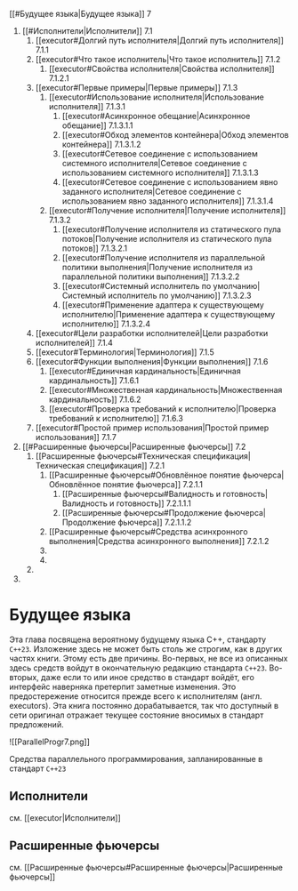 
[[#Будущее языка|Будущее языка]] 7
1. [[#Исполнители|Исполнители]] 7.1
	1. [[executor#Долгий путь исполнителя|Долгий путь исполнителя]] 7.1.1
	2. [[executor#Что такое исполнитель|Что такое исполнитель]] 7.1.2
		1. [[executor#Свойства исполнителя|Свойства исполнителя]] 7.1.2.1
	3. [[executor#Первые примеры|Первые примеры]] 7.1.3
		1. [[executor#Использование исполнителя|Использование исполнителя]] 7.1.3.1
			1. [[executor#Асинхронное обещание|Асинхронное обещание]] 7.1.3.1.1
			2. [[executor#Обход элементов контейнера|Обход элементов контейнера]] 7.1.3.1.2
			3. [[executor#Сетевое соединение с использованием системного исполнителя|Сетевое соединение с использованием системного исполнителя]] 7.1.3.1.3
			4. [[executor#Сетевое соединение с использованием явно заданного исполнителя|Сетевое соединение с использованием явно заданного исполнителя]] 7.1.3.1.4
		2. [[executor#Получение исполнителя|Получение исполнителя]] 7.1.3.2
			1. [[executor#Получение исполнителя из статического пула потоков|Получение исполнителя из статического пула потоков]] 7.1.3.2.1
			2. [[executor#Получение исполнителя из параллельной политики выполнения|Получение исполнителя из параллельной политики выполнения]] 7.1.3.2.2
			3. [[executor#Системный исполнитель по умолчанию|Системный исполнитель по умолчанию]] 7.1.3.2.3
			4. [[executor#Применение адаптера к существующему исполнителю|Применение адаптера к существующему исполнителю]] 7.1.3.2.4
	4. [[executor#Цели разработки исполнителей|Цели разработки исполнителей]] 7.1.4
	5. [[executor#Терминология|Терминология]] 7.1.5
	6. [[executor#Функции выполнения|Функции выполнения]] 7.1.6
		1. [[executor#Единичная кардинальность|Единичная кардинальность]] 7.1.6.1
		2. [[executor#Множественная кардинальность|Множественная кардинальность]] 7.1.6.2
		3. [[executor#Проверка требований к исполнителю|Проверка требований к исполнителю]] 7.1.6.3
	7. [[executor#Простой пример использования|Простой пример использования]] 7.1.7
2. [[#Расширенные фьючерсы|Расширенные фьючерсы]] 7.2
	1. [[Расширенные фьючерсы#Техническая спецификация|Техническая спецификация]] 7.2.1
		1. [[Расширенные фьючерсы#Обновлённое понятие фьючерса|Обновлённое понятие фьючерса]] 7.2.1.1
			1. [[Расширенные фьючерсы#Валидность и готовность|Валидность и готовность]] 7.2.1.1.1
			2. [[Расширенные фьючерсы#Продолжение фьючерса|Продолжение фьючерса]] 7.2.1.1.2
		2. [[Расширенные фьючерсы#Средства асинхронного выполнения|Средства асинхронного выполнения]] 7.2.1.2
		3. 
		4. 
	3. 
4. 

# Будущее языка

Эта глава посвящена вероятному будущему языка C++, стандарту `C++23`. Изложение здесь не может быть столь же строгим, как в других частях книги. Этому есть две причины. Во-первых, не все из описанных здесь средств войдут в окончательную редакцию стандарта `C++23`. Во-вторых, даже если то или иное средство в стандарт войдёт, его интерфейс наверняка претерпит заметные изменения. Это предостережение относится прежде всего к исполнителям (англ. executors). Эта книга постоянно дорабатывается, так что доступный в сети оригинал отражает текущее состояние вносимых в стандарт предложений.

![[ParallelProgr7.png]]

Средства параллельного программирования, запланированные в стандарт `C++23`

## Исполнители

см. [[executor|Исполнители]]

## Расширенные фьючерсы

см. [[Расширенные фьючерсы#Расширенные фьючерсы|Расширенные фьючерсы]]
































